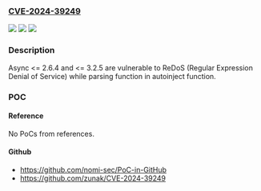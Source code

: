 ### [CVE-2024-39249](https://cve.mitre.org/cgi-bin/cvename.cgi?name=CVE-2024-39249)
![](https://img.shields.io/static/v1?label=Product&message=n%2Fa&color=blue)
![](https://img.shields.io/static/v1?label=Version&message=n%2Fa&color=blue)
![](https://img.shields.io/static/v1?label=Vulnerability&message=n%2Fa&color=brighgreen)

### Description

Async <= 2.6.4 and <= 3.2.5 are vulnerable to ReDoS (Regular Expression Denial of Service) while parsing function in autoinject function.

### POC

#### Reference
No PoCs from references.

#### Github
- https://github.com/nomi-sec/PoC-in-GitHub
- https://github.com/zunak/CVE-2024-39249

